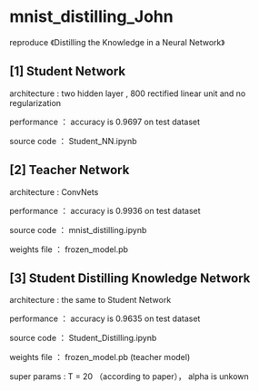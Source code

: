 # mnist_distilling_John
reproduce 《Distilling the Knowledge in a Neural Network》

## [1] Student Network 
architecture :  two hidden layer , 800 rectified linear unit and no regularization

performance  ： accuracy is 0.9697 on test dataset

source code  ： Student_NN.ipynb

## [2] Teacher Network
architecture :  ConvNets

performance  ： accuracy is 0.9936 on test dataset

source code  ： mnist_distilling.ipynb

weights file ： frozen_model.pb

## [3] Student Distilling Knowledge Network
architecture :  the same to Student Network

performance  ： accuracy is 0.9635 on test dataset

source code  ： Student_Distilling.ipynb

weights file ： frozen_model.pb (teacher model)

super params :  T = 20 （according to paper）， alpha is unkown
